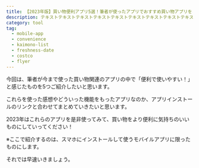 ```yaml
---
title: 【2023年版】買い物便利アプリ5選！筆者が使ったアプリでおすすめ買い物アプリをご紹介
description: テキストテキストテキストテキストテキストテキストテキストテキストテキストテキストテキストテキストテキスト
category: tool
tag:
  - mobile-app
  - convenience
  - kaimono-list
  - freshness-date
  - costco
  - flyer
---
```


今回は、筆者が今まで使った買い物関連のアプリの中で「便利で使いやすい！」と感じたものを5つご紹介したいと思います。

これらを使った感想やどういった機能をもったアプリなのか、アプリインストールのリンクと合わせてまとめていきたいと思います。

2023年はこれらのアプリを是非使ってみて、買い物をより便利に気持ちのいいものにしていってください！

※ここで紹介するのは、スマホにインストールして使うモバイルアプリに限ったものにします。

それでは早速いきましょう。
